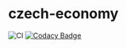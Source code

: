 # czech-economy
![CI](https://github.com/Ejstn/czech-economy/workflows/CI/badge.svg?branch=master) [![Codacy Badge](https://api.codacy.com/project/badge/Grade/28b9bfd2ccf2431bba6fe10e9110832f)](https://www.codacy.com/manual/Ejstn/czech-economy?utm_source=github.com&amp;utm_medium=referral&amp;utm_content=Ejstn/czech-economy&amp;utm_campaign=Badge_Grade)

